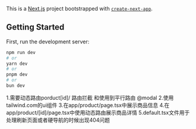 This is a [Next.js](https://nextjs.org) project bootstrapped with [`create-next-app`](https://nextjs.org/docs/app/api-reference/cli/create-next-app).

## Getting Started

First, run the development server:

```bash
npm run dev
# or
yarn dev
# or
pnpm dev
# or
bun dev
```
1.需要动态路由porduct[id]/ 路由拦截 和使用到平行路由 @modal
2.使用tailwind.com的ui组件
3.在app/product/page.tsx中展示商品信息
4.在app/product/[id]/page.tsx中使用动态路由展示商品详情
5.default.tsx文件用于处理刷新页面或者硬导航的时候出现404问题

